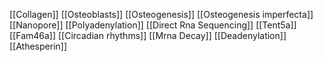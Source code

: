 [[Collagen]]
[[Osteoblasts]]
[[Osteogenesis]]
[[Osteogenesis imperfecta]]
[[Nanopore]]
[[Polyadenylation]]
[[Direct Rna Sequencing]]
[[Tent5a]]
[[Fam46a]]
[[Circadian rhythms]]
[[Mrna Decay]]
[[Deadenylation]]
[[Athesperin]]
